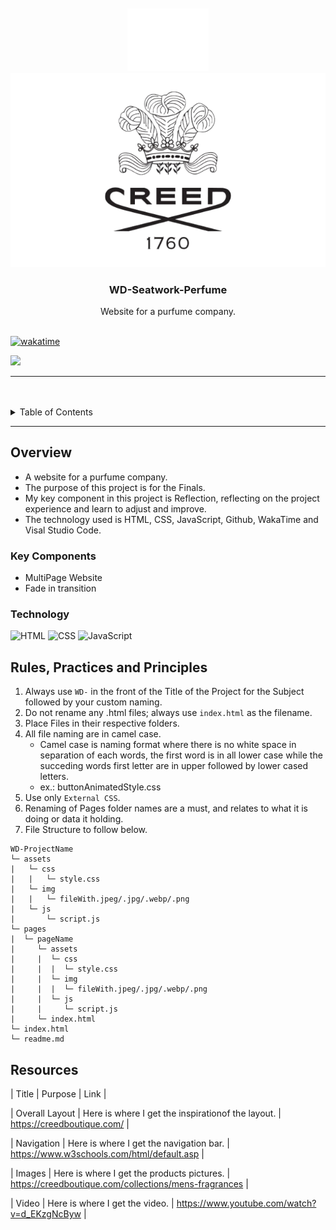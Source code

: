 <a name="readme-top">

<br/>

<br />
<div align="center">
  <a href="https://github.com/Maverick-Santos/">
    <img src="./assets/img/nyebe_white.png" alt="Nyebe" width="130" height="100">
    <img src="./pages/img/creed logo.png">
  </a>

  <h3 align="center">WD-Seatwork-Perfume</h3>
</div>

<div align="center">
  Website for a purfume company.
</div>

<br />

[![wakatime](https://wakatime.com/badge/user/474e236f-4718-4434-8aa0-f744cf4cde7d/project/2142565d-91c4-4a87-b560-dbe57d7021a7.svg)](https://wakatime.com/badge/user/474e236f-4718-4434-8aa0-f744cf4cde7d/project/2142565d-91c4-4a87-b560-dbe57d7021a7)

![](https://visit-counter.vercel.app/counter.png?page=zyx-0314/WD-Seatwork-Perfume-main)

---

<br />
<br />

<details>
  <summary>Table of Contents</summary>
  <ol>
    <li>
      <a href="#overview">Overview</a>
      <ol>
        <li>
          <a href="#key-components">Key Components</a>
        </li>
        <li>
          <a href="#technology">Technology</a>
        </li>
      </ol>
    </li>
    <li>
      <a href="#rule,-practices-and-principles">Rules, Practices and Principles</a>
    </li>
    <li>
      <a href="#resources">Resources</a>
    </li>
  </ol>
</details>

---

## Overview
- A website for a purfume company.
- The purpose of this project is for the Finals.
- My key component in this project is Reflection, reflecting on the project experience and learn to adjust and improve. 
- The technology used is HTML, CSS, JavaScript, Github, WakaTime and Visal Studio Code.

### Key Components
- MultiPage Website
- Fade in transition

### Technology
![HTML](https://img.shields.io/badge/HTML-E34F26?style=for-the-badge&logo=html5&logoColor=white)
![CSS](https://img.shields.io/badge/CSS-1572B6?style=for-the-badge&logo=css3&logoColor=white)
![JavaScript](https://img.shields.io/badge/JavaScript-F7DF1E?style=for-the-badge&logo=javascript&logoColor=white)

## Rules, Practices and Principles
1. Always use `WD-` in the front of the Title of the Project for the Subject followed by your custom naming.
2. Do not rename any .html files; always use `index.html` as the filename.
3. Place Files in their respective folders.
4. All file naming are in camel case.
   - Camel case is naming format where there is no white space in separation of each words, the first word is in all lower case while the succeding words first letter are in upper followed by lower cased letters.
   - ex.: buttonAnimatedStyle.css
5. Use only `External CSS`.
6. Renaming of Pages folder names are a must, and relates to what it is doing or data it holding.
7. File Structure to follow below.

```
WD-ProjectName
└─ assets
|   └─ css
|   |   └─ style.css
|   └─ img
|   |   └─ fileWith.jpeg/.jpg/.webp/.png
|   └─ js
|       └─ script.js
└─ pages
|  └─ pageName
|     └─ assets
|     |  └─ css
|     |  |  └─ style.css
|     |  └─ img
|     |  |  └─ fileWith.jpeg/.jpg/.webp/.png
|     |  └─ js
|     |     └─ script.js
|     └─ index.html
└─ index.html
└─ readme.md
```

## Resources
| Title | Purpose | Link |

| Overall Layout | Here is where I get the inspirationof the layout. | https://creedboutique.com/ |

| Navigation | Here is where I get the navigation bar. | https://www.w3schools.com/html/default.asp |

| Images | Here is where I get the products pictures. | https://creedboutique.com/collections/mens-fragrances |

| Video | Here is where I get the video. | https://www.youtube.com/watch?v=d_EKzgNcByw |